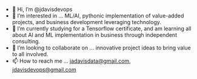- 👋 Hi, I’m @jdavisdevops
- 👀 I’m interested in ... ML/AI, pythonic implementation of value-added projects, and business development leveraging technology.
- 🌱 I’m currently studying for a Tensorflow certificate, and am learning all about AI and ML implementation in business through independent consulting. 
- 💞️ I’m looking to collaborate on ... innovative project ideas to bring value to all involved. 
- 📫 How to reach me ... jadavisdata@gmail.com, jdavisdevops@gmail.com

<!---
jdavisdevops/jdavisdevops is a ✨ special ✨ repository because its `README.md` (this file) appears on your GitHub profile.
You can click the Preview link to take a look at your changes.
--->

